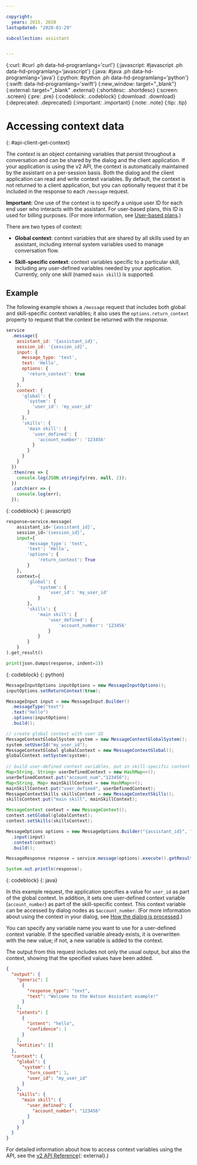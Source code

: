 ```yaml
---

copyright:
  years: 2015, 2020
lastupdated: "2020-01-29"

subcollection: assistant


---
```


{:curl: #curl .ph data-hd-programlang='curl'}
{:javascript: #javascript .ph data-hd-programlang='javascript'}
{:java: #java .ph data-hd-programlang='java'}
{:python: #python .ph data-hd-programlang='python'}
{:swift: data-hd-programlang='swift'}
{:new_window: target="_blank"}
{:external: target="_blank" .external}
{:shortdesc: .shortdesc}
{:screen: .screen}
{:pre: .pre}
{:codeblock: .codeblock}
{:download: .download}
{:deprecated: .deprecated}
{:important: .important}
{:note: .note}
{:tip: .tip}

# Accessing context data
{: #api-client-get-context}

The *context* is an object containing variables that persist throughout a conversation and can be shared by the dialog and the client application. If your application is using the v2 API, the context is automatically maintained by the assistant on a per-session basis. Both the dialog and the client application can read and write context variables. By default, the context is not returned to a client application, but you can optionally request that it be included in the response to each `/message` request.

**Important:** One use of the context is to specify a unique user ID for each end user who interacts with the assistant. For user-based plans, this ID is used for billing purposes. (For more information, see [User-based plans](/docs/assistant?topic=assistant-services-information#user-based-plans).)

There are two types of context:

- **Global context**: context variables that are shared by all skills used by an assistant, including internal system variables used to manage conversation flow.

- **Skill-specific context**: context variables specific to a particular skill, including any user-defined variables needed by your application. Currently, only one skill (named `main skill`) is supported.

## Example

The following example shows a `/message` request that includes both global and skill-specific context variables; it also uses the `options.return_context` property to request that the context be returned with the response.

```javascript
service
  .message({
    assistant_id: '{assistant_id}',
    session_id: '{session_id}',
    input: {
      message_type: 'text',
      text: 'Hello',
      options: {
        'return_context': true
      }
    },
    context: {
      'global': {
        'system': {
          'user_id': 'my_user_id'
        }
      },
      'skills': {
        'main skill': {
          'user_defined': {
            'account_number': '123456'
          }
        }
      }
    }
  })
  .then(res => {
    console.log(JSON.stringify(res, null, 2));
  })
  .catch(err => {
    console.log(err);
  });
```
{: codeblock}
{: javascript}

```python
response=service.message(
    assistant_id='{assistant_id}',
    session_id='{session_id}',
    input={
        'message_type': 'text',
        'text': 'Hello',
        'options': {
            'return_context': True
        }
    },
    context={
        'global': {
            'system': {
                'user_id': 'my_user_id'
            }
        },
        'skills': {
            'main skill': {
                'user_defined': {
                    'account_number': '123456'
                }
            }
        }
    }
).get_result()

print(json.dumps(response, indent=2))
```
{: codeblock}
{: python}

```java
MessageInputOptions inputOptions = new MessageInputOptions();
inputOptions.setReturnContext(true);

MessageInput input = new MessageInput.Builder()
  .messageType("text")
  .text("Hello")
  .options(inputOptions)
  .build();

// create global context with user ID
MessageContextGlobalSystem system = new MessageContextGlobalSystem();
system.setUserId("my_user_id");
MessageContextGlobal globalContext = new MessageContextGlobal();
globalContext.setSystem(system);
  
// build user-defined context variables, put in skill-specific context for main skill
Map<String, String> userDefinedContext = new HashMap<>();
userDefinedContext.put("account_num","123456");
Map<String, Map> mainSkillContext = new HashMap<>();
mainSkillContext.put("user_defined", userDefinedContext);
MessageContextSkills skillsContext = new MessageContextSkills();
skillsContext.put("main skill", mainSkillContext);

MessageContext context = new MessageContext();
context.setGlobal(globalContext);
context.setSkills(skillsContext);

MessageOptions options = new MessageOptions.Builder("{assistant_id}", "{session_id}")
  .input(input)
  .context(context)
  .build();

MessageResponse response = service.message(options).execute().getResult();

System.out.println(response);
```
{: codeblock}
{: java}

In this example request, the application specifies a value for `user_id` as part of the global context. In addition, it sets one user-defined context variable (`account_number`) as part of the skill-specific context. This context variable can be accessed by dialog nodes as `$account_number`. (For more information about using the context in your dialog, see [How the dialog is processed](/docs/assistant?topic=assistant-dialog-runtime).)

You can specify any variable name you want to use for a user-defined context variable. If the specified variable already exists, it is overwritten with the new value; if not, a new variable is added to the context.

The output from this request includes not only the usual output, but also the context, showing that the specified values have been added.

```json
{
  "output": {
    "generic": [
      {
        "response_type": "text",
        "text": "Welcome to the Watson Assistant example!"
      }
    ],
    "intents": [
      {
        "intent": "hello",
        "confidence": 1
      }
    ],
    "entities": []
  },
  "context": {
    "global": {
      "system": {
        "turn_count": 1,
        "user_id": "my_user_id"
      }
    },
    "skills": {
      "main skill": {
        "user_defined": {
          "account_number": "123456"
        }
      }
    }
  }
}
```

For detailed information about how to access context variables using the API, see the [v2 API Reference](https://{DomainName}/apidocs/assistant/assistant-v2#send-user-input-to-assistant){: external}.)
